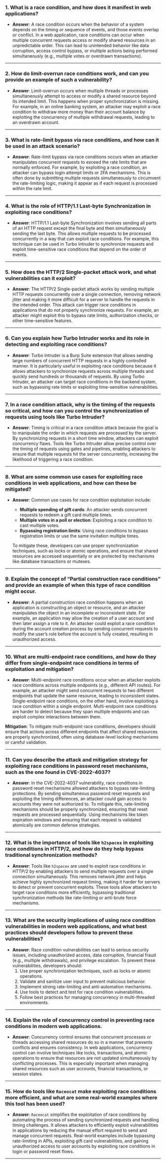 ### 1. **What is a race condition, and how does it manifest in web applications?**
   - **Answer**: A race condition occurs when the behavior of a system depends on the timing or sequence of events, and those events overlap or conflict. In a web application, race conditions can occur when multiple concurrent requests access or modify shared resources in an unpredictable order. This can lead to unintended behavior like data corruption, access control bypass, or multiple actions being performed simultaneously (e.g., multiple votes or overdrawn transactions).

---

### 2. **How do limit-overrun race conditions work, and can you provide an example of such a vulnerability?**
   - **Answer**: Limit-overrun occurs when multiple threads or processes simultaneously attempt to access or modify a shared resource beyond its intended limit. This happens when proper synchronization is missing. For example, in an online banking system, an attacker may exploit a race condition to withdraw more money than their account balance by exploiting the concurrency of multiple withdrawal requests, leading to an overdrawn account.

---

### 3. **What is rate-limit bypass via race conditions, and how can it be used in an attack scenario?**
   - **Answer**: Rate-limit bypass via race conditions occurs when an attacker manipulates concurrent requests to exceed the rate limits that are normally enforced. For example, by exploiting a race condition, an attacker can bypass login attempt limits or 2FA mechanisms. This is often done by submitting multiple requests simultaneously to circumvent the rate-limiting logic, making it appear as if each request is processed within the rate limit.

---

### 4. **What is the role of HTTP/1.1 Last-byte Synchronization in exploiting race conditions?**
   - **Answer**: HTTP/1.1 Last-byte Synchronization involves sending all parts of an HTTP request except the final byte and then simultaneously sending the last byte. This allows multiple requests to be processed concurrently in a way that can exploit race conditions. For example, this technique can be used in Turbo Intruder to synchronize requests and exploit time-sensitive race conditions that depend on the order of events.

---

### 5. **How does the HTTP/2 Single-packet attack work, and what vulnerabilities can it exploit?**
   - **Answer**: The HTTP/2 Single-packet attack works by sending multiple HTTP requests concurrently over a single connection, removing network jitter and making it more difficult for a server to handle the requests in the intended order. This attack can trigger race conditions in applications that do not properly synchronize requests. For example, an attacker might exploit this to bypass rate limits, authorization checks, or other time-sensitive features.

---

### 6. **Can you explain how Turbo Intruder works and its role in detecting and exploiting race conditions?**
   - **Answer**: Turbo Intruder is a Burp Suite extension that allows sending large numbers of concurrent HTTP requests in a highly controlled manner. It is particularly useful in exploiting race conditions because it allows attackers to synchronize requests across multiple threads and quickly send hundreds or thousands of requests. By using Turbo Intruder, an attacker can target race conditions in the backend system, such as bypassing rate limits or exploiting time-sensitive vulnerabilities.

---

### 7. **In a race condition attack, why is the timing of the requests so critical, and how can you control the synchronization of requests using tools like Turbo Intruder?**
   - **Answer**: Timing is critical in a race condition attack because the goal is to manipulate the order in which requests are processed by the server. By synchronizing requests in a short time window, attackers can exploit concurrency flaws. Tools like Turbo Intruder allow precise control over the timing of requests using gates and pipelines, enabling attackers to ensure that multiple requests hit the server concurrently, increasing the likelihood of triggering a race condition.

---

### 8. **What are some common use cases for exploiting race conditions in web applications, and how can these be mitigated?**
   - **Answer**: Common use cases for race condition exploitation include:
     - **Multiple spending of gift cards**: An attacker sends concurrent requests to redeem a gift card multiple times.
     - **Multiple votes in a poll or election**: Exploiting a race condition to cast multiple votes.
     - **Bypassing registration limits**: Using race conditions to bypass registration limits or use the same invitation multiple times.
     
     To mitigate these, developers can use proper synchronization techniques, such as locks or atomic operations, and ensure that shared resources are accessed sequentially or are protected by mechanisms like database transactions or mutexes.

---

### 9. **Explain the concept of “Partial construction race conditions” and provide an example of when this type of race condition might occur.**
   - **Answer**: A partial construction race condition happens when an application is constructing an object or resource, and an attacker manipulates the object in an incomplete or inconsistent state. For example, an application may allow the creation of a user account and then later assign a role to it. An attacker could exploit a race condition during the account creation process by sending concurrent requests to modify the user’s role before the account is fully created, resulting in unauthorized access.

---

### 10. **What are multi-endpoint race conditions, and how do they differ from single-endpoint race conditions in terms of exploitation and mitigation?**
   - **Answer**: Multi-endpoint race conditions occur when an attacker exploits race conditions across multiple endpoints (e.g., different API routes). For example, an attacker might send concurrent requests to two different endpoints that update the same resource, leading to inconsistent states. Single-endpoint race conditions, on the other hand, involve exploiting a race condition within a single endpoint. Multi-endpoint race conditions are harder to detect because they span multiple endpoints and can exploit complex interactions between them.

   **Mitigation**: To mitigate multi-endpoint race conditions, developers should ensure that actions across different endpoints that affect shared resources are properly synchronized, often using database-level locking mechanisms or careful validation.

---

### 11. **Can you describe the attack and mitigation strategy for exploiting race conditions in password reset mechanisms, such as the one found in CVE-2022-4037?**
   - **Answer**: In the CVE-2022-4037 vulnerability, race conditions in password reset mechanisms allowed attackers to bypass rate-limiting protections. By sending simultaneous password reset requests and exploiting the timing differences, an attacker could gain access to accounts they were not authorized to. To mitigate this, rate-limiting mechanisms should be properly synchronized, ensuring that reset requests are processed sequentially. Using mechanisms like token expiration windows and ensuring that each request is validated atomically are common defense strategies.

---

### 12. **What is the importance of tools like `h2spacex` in exploiting race conditions in HTTP/2, and how do they help bypass traditional synchronization methods?**
   - **Answer**: Tools like `h2spacex` are used to exploit race conditions in HTTP/2 by enabling attackers to send multiple requests over a single connection simultaneously. This removes network jitter and helps achieve highly synchronized request timing, making it harder for servers to detect or prevent concurrent exploits. These tools allow attackers to target race conditions more efficiently, bypassing traditional synchronization methods like rate-limiting or anti-brute force mechanisms.

---

### 13. **What are the security implications of using race condition vulnerabilities in modern web applications, and what best practices should developers follow to prevent these vulnerabilities?**
   - **Answer**: Race condition vulnerabilities can lead to serious security issues, including unauthorized access, data corruption, financial fraud (e.g., multiple withdrawals), and privilege escalation. To prevent these vulnerabilities, developers should:
     1. Use proper synchronization techniques, such as locks or atomic operations.
     2. Validate and sanitize user input to prevent malicious behavior.
     3. Implement strong rate-limiting and anti-automation mechanisms.
     4. Use tools to detect and test for race condition vulnerabilities.
     5. Follow best practices for managing concurrency in multi-threaded environments.

---

### 14. **Explain the role of concurrency control in preventing race conditions in modern web applications.**
   - **Answer**: Concurrency control ensures that concurrent processes or threads accessing shared resources do so in a manner that prevents conflicts and ensures consistency. In web applications, concurrency control can involve techniques like locks, transactions, and atomic operations to ensure that resources are not updated simultaneously by conflicting processes. This is especially important when managing shared resources such as user accounts, financial transactions, or session states.

---

### 15. **How do tools like `Raceocat` make exploiting race conditions more efficient, and what are some real-world examples where this tool has been used?**
   - **Answer**: `Raceocat` simplifies the exploitation of race conditions by automating the process of sending synchronized requests and handling timing challenges. It allows attackers to efficiently exploit vulnerabilities in applications by reducing the manual effort required to send and manage concurrent requests. Real-world examples include bypassing rate-limiting in APIs, exploiting gift card vulnerabilities, and gaining unauthorized access to user accounts by exploiting race conditions in login or password reset flows.

---
